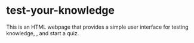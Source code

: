 # test-your-knowledge
This is an HTML webpage that provides a simple user interface for testing knowledge, , and start a quiz.
